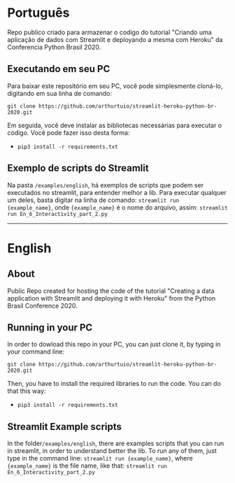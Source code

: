 # Português
Repo publico criado para armazenar o codigo do tutorial "Criando uma aplicação de dados com Streamlit e deployando a mesma com Heroku" da Conferencia Python Brasil 2020.

## Executando em seu PC
Para baixar este repositório em seu PC, você pode simplesmente cloná-lo, digitando em sua linha de comando:

`git clone https://github.com/arthurtuio/streamlit-heroku-python-br-2020.git`

Em seguida, você deve instalar as bibliotecas necessárias para executar o código. Você pode fazer isso desta forma:
- `pip3 install -r requirements.txt`

## Exemplo de scripts do Streamlit
Na pasta `/examples/english`, há exemplos de scripts que podem ser executados no streamlit, para entender melhor a lib.
Para executar qualquer um deles, basta digitar na linha de comando: `streamlit run {example_name}`, onde `{example_name}` é o nome do arquivo, assim:
`streamlit run En_6_Interactivity_part_2.py`

---

# English

## About
Public Repo created for hosting the code of the tutorial "Creating a data application with Streamlit and deploying it with Heroku" from the Python Brasil Conference 2020.

## Running in your PC
In order to dowload this repo in your PC, you can just clone it, by typing in your command line:

`git clone https://github.com/arthurtuio/streamlit-heroku-python-br-2020.git`

Then, you have to install the required libraries to run the code. You can do that this way:
- `pip3 install -r requirements.txt`

## Streamlit Example scripts
In the folder`/examples/english`, there are examples scripts that you can run in streamlit, in order to understand better the lib.
To run any of them, just type in the command line: `streamlit run {example_name}`, where `{example_name}` is the file name, like that:
`streamlit run En_6_Interactivity_part_2.py`
